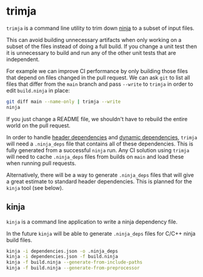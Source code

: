 # trimja

`trimja` is a command line utility to trim down
[ninja](https://ninja-build.org/) to a subset of input files.

This can avoid building unnecessary artifacts when only working on a subset
of the files instead of doing a full build.  If you change a unit test then
it is unnecessary to build and run any of the other unit tests that are
independent.

For example we can improve CI performance by only building those files that
depend on files changed in the pull request.  We can ask `git` to list all
files that differ from the `main` branch and pass `--write` to `trimja` in
order to edit `build.ninja` in place:

```bash
git diff main --name-only | trimja --write
ninja
```

If you just change a README file, we shouldn't have to rebuild the entire
world on the pull request.

In order to handle
[header dependencies](https://ninja-build.org/manual.html#ref_headers) and
[dynamic dependencies](https://ninja-build.org/manual.html#ref_dyndep),
`trimja` will need a `.ninja_deps` file that contains all of these
dependencies.  This is fully generated from a successful `ninja` run.  Any
CI solution using `trimja` will need to cache `.ninja_deps` files from
builds on `main` and load these when running pull requests.

Alternatively, there will be a way to generate `.ninja_deps` files that
will give a great estimate to standard header dependencies.  This is
planned for the `kinja` tool (see below).

## kinja

`kinja` is a command line application to write a ninja dependency file.

In the future `kinja` will be able to generate `.ninja_deps` files for
C/C++ ninja build files.

```bash
kinja -i dependencies.json -o .ninja_deps
kinja -i dependencies.json -f build.ninja
kinja -f build.ninja --generate-from-include-paths
kinja -f build.ninja --generate-from-preprocessor
```
